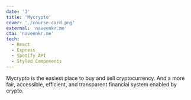 ```yaml
---
date: '3'
title: 'Mycrypto'
cover: './course-card.png'
external: 'naveenkr.me'
cta: 'naveenkr.me'
tech:
  - React
  - Express
  - Spotify API
  - Styled Components
---
```


Mycrypto is the easiest place to buy and sell cryptocurrency. 
And a more fair, accessible, efficient, and transparent financial system enabled by crypto.
